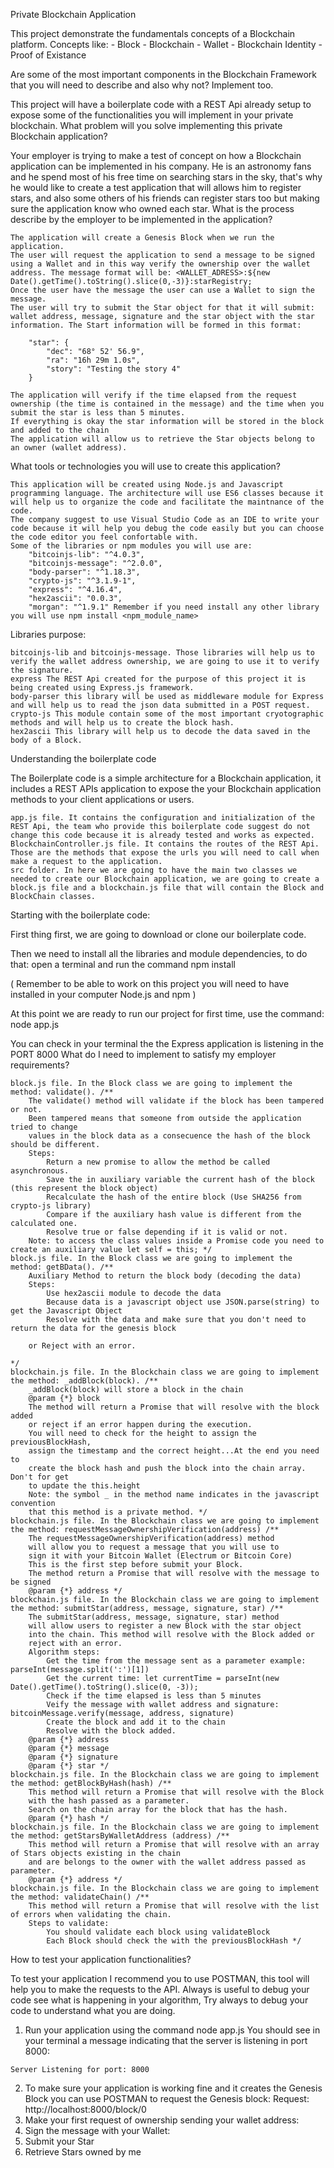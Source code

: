 Private Blockchain Application

This project demonstrate the fundamentals concepts of a Blockchain platform. Concepts like: - Block - Blockchain - Wallet - Blockchain Identity - Proof of Existance

Are some of the most important components in the Blockchain Framework that you will need to describe and also why not? Implement too.

This project will have a boilerplate code with a REST Api already setup to expose some of the functionalities you will implement in your private blockchain.
What problem will you solve implementing this private Blockchain application?

Your employer is trying to make a test of concept on how a Blockchain application can be implemented in his company. He is an astronomy fans and he spend most of his free time on searching stars in the sky, that's why he would like to create a test application that will allows him to register stars, and also some others of his friends can register stars too but making sure the application know who owned each star.
What is the process describe by the employer to be implemented in the application?

    The application will create a Genesis Block when we run the application.
    The user will request the application to send a message to be signed using a Wallet and in this way verify the ownership over the wallet address. The message format will be: <WALLET_ADRESS>:${new Date().getTime().toString().slice(0,-3)}:starRegistry;
    Once the user have the message the user can use a Wallet to sign the message.
    The user will try to submit the Star object for that it will submit: wallet address, message, signature and the star object with the star information. The Start information will be formed in this format:

        "star": {
            "dec": "68° 52' 56.9",
            "ra": "16h 29m 1.0s",
            "story": "Testing the story 4"
    	}

    The application will verify if the time elapsed from the request ownership (the time is contained in the message) and the time when you submit the star is less than 5 minutes.
    If everything is okay the star information will be stored in the block and added to the chain
    The application will allow us to retrieve the Star objects belong to an owner (wallet address).

What tools or technologies you will use to create this application?

    This application will be created using Node.js and Javascript programming language. The architecture will use ES6 classes because it will help us to organize the code and facilitate the maintnance of the code.
    The company suggest to use Visual Studio Code as an IDE to write your code because it will help you debug the code easily but you can choose the code editor you feel confortable with.
    Some of the libraries or npm modules you will use are:
        "bitcoinjs-lib": "^4.0.3",
        "bitcoinjs-message": "^2.0.0",
        "body-parser": "^1.18.3",
        "crypto-js": "^3.1.9-1",
        "express": "^4.16.4",
        "hex2ascii": "0.0.3",
        "morgan": "^1.9.1" Remember if you need install any other library you will use npm install <npm_module_name>

Libraries purpose:

    bitcoinjs-lib and bitcoinjs-message. Those libraries will help us to verify the wallet address ownership, we are going to use it to verify the signature.
    express The REST Api created for the purpose of this project it is being created using Express.js framework.
    body-parser this library will be used as middleware module for Express and will help us to read the json data submitted in a POST request.
    crypto-js This module contain some of the most important cryotographic methods and will help us to create the block hash.
    hex2ascii This library will help us to decode the data saved in the body of a Block.

Understanding the boilerplate code

The Boilerplate code is a simple architecture for a Blockchain application, it includes a REST APIs application to expose the your Blockchain application methods to your client applications or users.

    app.js file. It contains the configuration and initialization of the REST Api, the team who provide this boilerplate code suggest do not change this code because it is already tested and works as expected.
    BlockchainController.js file. It contains the routes of the REST Api. Those are the methods that expose the urls you will need to call when make a request to the application.
    src folder. In here we are going to have the main two classes we needed to create our Blockchain application, we are going to create a block.js file and a blockchain.js file that will contain the Block and BlockChain classes.

Starting with the boilerplate code:

First thing first, we are going to download or clone our boilerplate code.

Then we need to install all the libraries and module dependencies, to do that: open a terminal and run the command npm install

( Remember to be able to work on this project you will need to have installed in your computer Node.js and npm )

At this point we are ready to run our project for first time, use the command: node app.js

You can check in your terminal the the Express application is listening in the PORT 8000
What do I need to implement to satisfy my employer requirements?

    block.js file. In the Block class we are going to implement the method: validate(). /**
        The validate() method will validate if the block has been tampered or not.
        Been tampered means that someone from outside the application tried to change
        values in the block data as a consecuence the hash of the block should be different.
        Steps:
            Return a new promise to allow the method be called asynchronous.
            Save the in auxiliary variable the current hash of the block (this represent the block object)
            Recalculate the hash of the entire block (Use SHA256 from crypto-js library)
            Compare if the auxiliary hash value is different from the calculated one.
            Resolve true or false depending if it is valid or not.
        Note: to access the class values inside a Promise code you need to create an auxiliary value let self = this; */
    block.js file. In the Block class we are going to implement the method: getBData(). /**
        Auxiliary Method to return the block body (decoding the data)
        Steps:
            Use hex2ascii module to decode the data
            Because data is a javascript object use JSON.parse(string) to get the Javascript Object
            Resolve with the data and make sure that you don't need to return the data for the genesis block

        or Reject with an error.

    */
    blockchain.js file. In the Blockchain class we are going to implement the method: _addBlock(block). /**
        _addBlock(block) will store a block in the chain
        @param {*} block
        The method will return a Promise that will resolve with the block added
        or reject if an error happen during the execution.
        You will need to check for the height to assign the previousBlockHash,
        assign the timestamp and the correct height...At the end you need to
        create the block hash and push the block into the chain array. Don't for get
        to update the this.height
        Note: the symbol _ in the method name indicates in the javascript convention
        that this method is a private method. */
    blockchain.js file. In the Blockchain class we are going to implement the method: requestMessageOwnershipVerification(address) /**
        The requestMessageOwnershipVerification(address) method
        will allow you to request a message that you will use to
        sign it with your Bitcoin Wallet (Electrum or Bitcoin Core)
        This is the first step before submit your Block.
        The method return a Promise that will resolve with the message to be signed
        @param {*} address */
    blockchain.js file. In the Blockchain class we are going to implement the method: submitStar(address, message, signature, star) /**
        The submitStar(address, message, signature, star) method
        will allow users to register a new Block with the star object
        into the chain. This method will resolve with the Block added or
        reject with an error.
        Algorithm steps:
            Get the time from the message sent as a parameter example: parseInt(message.split(':')[1])
            Get the current time: let currentTime = parseInt(new Date().getTime().toString().slice(0, -3));
            Check if the time elapsed is less than 5 minutes
            Veify the message with wallet address and signature: bitcoinMessage.verify(message, address, signature)
            Create the block and add it to the chain
            Resolve with the block added.
        @param {*} address
        @param {*} message
        @param {*} signature
        @param {*} star */
    blockchain.js file. In the Blockchain class we are going to implement the method: getBlockByHash(hash) /**
        This method will return a Promise that will resolve with the Block
        with the hash passed as a parameter.
        Search on the chain array for the block that has the hash.
        @param {*} hash */
    blockchain.js file. In the Blockchain class we are going to implement the method: getStarsByWalletAddress (address) /**
        This method will return a Promise that will resolve with an array of Stars objects existing in the chain
        and are belongs to the owner with the wallet address passed as parameter.
        @param {*} address */
    blockchain.js file. In the Blockchain class we are going to implement the method: validateChain() /**
        This method will return a Promise that will resolve with the list of errors when validating the chain.
        Steps to validate:
            You should validate each block using validateBlock
            Each Block should check the with the previousBlockHash */

How to test your application functionalities?

To test your application I recommend you to use POSTMAN, this tool will help you to make the requests to the API. Always is useful to debug your code see what is happening in your algorithm, Try always to debug your code to understand what you are doing.

   1. Run your application using the command node app.js You should see in your terminal a message indicating that the server is listening in port 8000:

    Server Listening for port: 8000

   2. To make sure your application is working fine and it creates the Genesis Block you can use POSTMAN to request the Genesis block: 
      Request: http://localhost:8000/block/0 
   3. Make your first request of ownership sending your wallet address:
   4. Sign the message with your Wallet:
   5. Submit your Star
   6. Retrieve Stars owned by me
